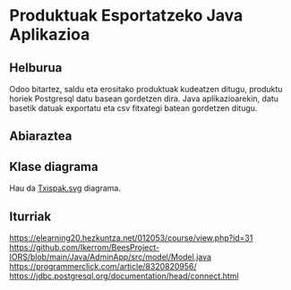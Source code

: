 # Produktuak Esportatzeko Java Aplikazioa
## Helburua
Odoo bitartez, saldu eta erositako produktuak kudeatzen ditugu, produktu horiek Postgresql datu basean gordetzen dira. Java aplikazioarekin, datu basetik datuak exportatu eta csv fitxategi batean gordetzen ditugu.
## Abiaraztea

## Klase diagrama
Hau da [Txispak.svg](https://github.com/beviga99/txispak_erronka/blob/master/Txispak.svg) diagrama.

## Iturriak
https://elearning20.hezkuntza.net/012053/course/view.php?id=31
https://github.com/Ikerrom/BeesProject-IORS/blob/main/Java/AdminApp/src/model/Model.java
https://programmerclick.com/article/8320820956/
https://jdbc.postgresql.org/documentation/head/connect.html

